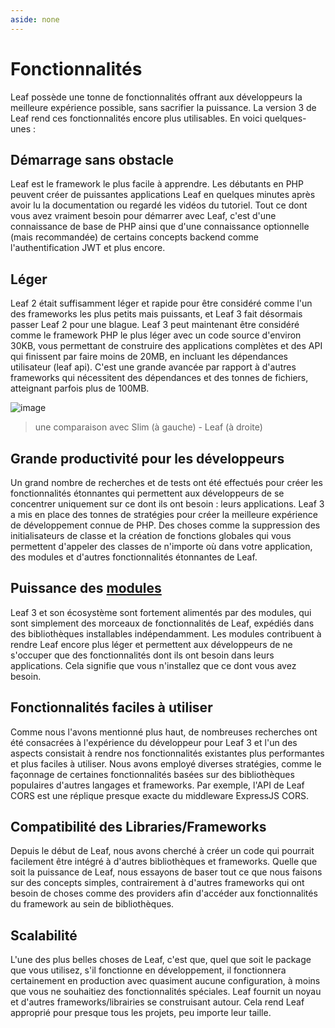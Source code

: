```yaml
---
aside: none
---
```


# Fonctionnalités

Leaf possède une tonne de fonctionnalités offrant aux développeurs la meilleure expérience possible, sans sacrifier la puissance. La version 3 de Leaf rend ces fonctionnalités encore plus utilisables. En voici quelques-unes :

## Démarrage sans obstacle

Leaf est le framework le plus facile à apprendre. Les débutants en PHP peuvent créer de puissantes applications Leaf en quelques minutes après avoir lu la documentation ou regardé les vidéos du tutoriel. Tout ce dont vous avez vraiment besoin pour démarrer avec Leaf, c'est d'une connaissance de base de PHP ainsi que d'une connaissance optionnelle (mais recommandée) de certains concepts backend comme l'authentification JWT et plus encore.

## Léger

Leaf 2 était suffisamment léger et rapide pour être considéré comme l'un des frameworks les plus petits mais puissants, et Leaf 3 fait désormais passer Leaf 2 pour une blague. Leaf 3 peut maintenant être considéré comme le framework PHP le plus léger avec un code source d'environ 30KB, vous permettant de construire des applications complètes et des API qui finissent par faire moins de 20MB, en incluant les dépendances utilisateur (leaf api). C'est une grande avancée par rapport à d'autres frameworks qui nécessitent des dépendances et des tonnes de fichiers, atteignant parfois plus de 100MB.

![image](https://user-images.githubusercontent.com/26604242/146754044-4c71c4ec-7b37-4c85-9c8b-56e8c2b54831.png)

> une comparaison avec Slim (à gauche) - Leaf (à droite)

## Grande productivité pour les développeurs

Un grand nombre de recherches et de tests ont été effectués pour créer les fonctionnalités étonnantes qui permettent aux développeurs de se concentrer uniquement sur ce dont ils ont besoin : leurs applications. Leaf 3 a mis en place des tonnes de stratégies pour créer la meilleure expérience de développement connue de PHP. Des choses comme la suppression des initialisateurs de classe et la création de fonctions globales qui vous permettent d'appeler des classes de n'importe où dans votre application, des modules et d'autres fonctionnalités étonnantes de Leaf.

## Puissance des [modules](/modules/)

Leaf 3 et son écosystème sont fortement alimentés par des modules, qui sont simplement des morceaux de fonctionnalités de Leaf, expédiés dans des bibliothèques installables indépendamment. Les modules contribuent à rendre Leaf encore plus léger et permettent aux développeurs de ne s'occuper que des fonctionnalités dont ils ont besoin dans leurs applications. Cela signifie que vous n'installez que ce dont vous avez besoin.

## Fonctionnalités faciles à utiliser

Comme nous l'avons mentionné plus haut, de nombreuses recherches ont été consacrées à l'expérience du développeur pour Leaf 3 et l'un des aspects consistait à rendre nos fonctionnalités existantes plus performantes et plus faciles à utiliser. Nous avons employé diverses stratégies, comme le façonnage de certaines fonctionnalités basées sur des bibliothèques populaires d'autres langages et frameworks. Par exemple, l'API de Leaf CORS est une réplique presque exacte du middleware ExpressJS CORS.

## Compatibilité des Libraries/Frameworks

Depuis le début de Leaf, nous avons cherché à créer un code qui pourrait facilement être intégré à d'autres bibliothèques et frameworks. Quelle que soit la puissance de Leaf, nous essayons de baser tout ce que nous faisons sur des concepts simples, contrairement à d'autres frameworks qui ont besoin de choses comme des providers afin d'accéder aux fonctionnalités du framework au sein de bibliothèques.

## Scalabilité

L'une des plus belles choses de Leaf, c'est que, quel que soit le package que vous utilisez, s'il fonctionne en développement, il fonctionnera certainement en production avec quasiment aucune configuration, à moins que vous ne souhaitiez des fonctionnalités spéciales. Leaf fournit un noyau et d'autres frameworks/librairies se construisant autour. Cela rend Leaf approprié pour presque tous les projets, peu importe leur taille.
